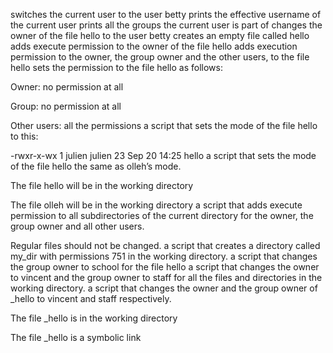 switches the current user to the user betty
prints the effective username of the current user
prints all the groups the current user is part of
changes the owner of the file hello to the user betty
creates an empty file called hello
adds execute permission to the owner of the file hello
adds execution permission to the owner, the group owner and the other users, to the file hello
sets the permission to the file hello as follows:



Owner: no permission at all

Group: no permission at all

Other users: all the permissions
a script that sets the mode of the file hello to this:



-rwxr-x-wx 1 julien julien 23 Sep 20 14:25 hello
a script that sets the mode of the file hello the same as olleh’s mode.



The file hello will be in the working directory

The file olleh will be in the working directory
a script that adds execute permission to all subdirectories of the current directory for the owner, the group owner and all other users.



Regular files should not be changed.
a script that creates a directory called my_dir with permissions 751 in the working directory.
a script that changes the group owner to school for the file hello
a script that changes the owner to vincent and the group owner to staff for all the files and directories in the working directory.
a script that changes the owner and the group owner of _hello to vincent and staff respectively.



The file _hello is in the working directory

The file _hello is a symbolic link

